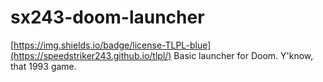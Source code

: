 # sx243-doom-launcher
[https://img.shields.io/badge/license-TLPL-blue](https://speedstriker243.github.io/tlpl/)
Basic launcher for Doom. Y'know, that 1993 game.
